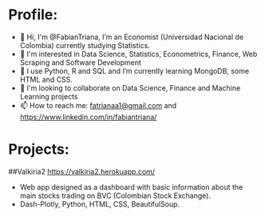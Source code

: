 # Profile:
- 👋 Hi, I'm @FabianTriana, I’m an Economist (Universidad Nacional de Colombia) currently studying Statistics.
- 👀 I'm interested in Data Science, Statistics, Econometrics, Finance, Web Scraping and Software Development
- 🌱 I use Python, R and SQL and I’m currently learning MongoDB, some HTML and CSS.  
- 💞️ I'm looking to collaborate on Data Science, Finance and Machine Learning projects
- 📫 How to reach me: fatrianaa1@gmail.com and https://www.linkedin.com/in/fabiantriana/


# Projects:
##Valkiria2 
https://valkiria2.herokuapp.com/ 
- Web app designed as a dashboard with basic information about the main stocks trading on BVC (Colombian Stock Exchange).
- Dash-Plotly, Python, HTML, CSS, BeautifulSoup. 

<!---
FabianTriana/FabianTriana is a ✨ special ✨ repository because its `README.md` (this file) appears on your GitHub profile.
You can click the Preview link to take a look at your changes.
--->
